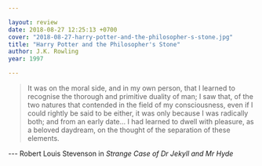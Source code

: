 ```yaml
---

layout: review
date: 2018-08-27 12:25:13 +0700
cover: "2018-08-27-harry-potter-and-the-philosopher-s-stone.jpg"
title: "Harry Potter and the Philosopher's Stone"
author: J.K. Rowling
year: 1997

---
```


> It was on the moral side, and in my own person, that I learned to recognise the thorough and primitive duality of man; I saw that, of the two natures that contended in the field of my consciousness, even if I could rightly be said to be either, it was only because I was radically both; and from an early date... I had learned to dwell with pleasure, as a beloved daydream, on the thought of the separation of these elements.

--- Robert Louis Stevenson in *Strange Case of Dr Jekyll and Mr Hyde*
